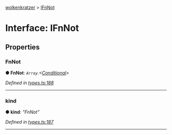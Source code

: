 [wolkenkratzer](../README.md) > [IFnNot](../interfaces/ifnnot.md)



# Interface: IFnNot


## Properties
<a id="fnnot"></a>

###  FnNot

**●  FnNot**:  *`Array`.<[Conditional](../#conditional)>* 

*Defined in [types.ts:188](https://github.com/arminhammer/wolkenkratzer/blob/6503a9b/src/types.ts#L188)*





___

<a id="kind"></a>

###  kind

**●  kind**:  *"FnNot"* 

*Defined in [types.ts:187](https://github.com/arminhammer/wolkenkratzer/blob/6503a9b/src/types.ts#L187)*





___


